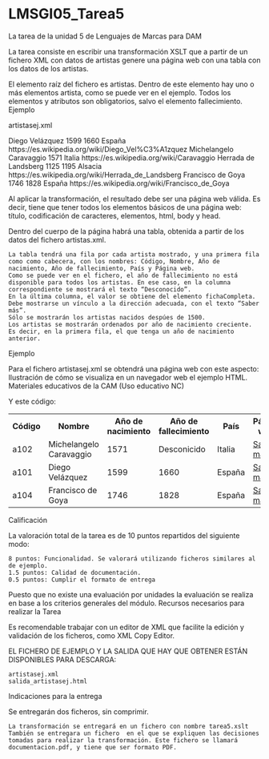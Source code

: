 # LMSGI05_Tarea5
La tarea de la unidad 5 de Lenguajes de Marcas para DAM

La tarea consiste en escribir una transformación XSLT que a partir de un fichero XML con datos de artistas genere una página web con una tabla con los datos de los artistas.

El elemento raíz del fichero es artistas. Dentro de este elemento hay uno o más elementos artista, como se puede ver en el ejemplo. Todos los elementos y atributos son obligatorios, salvo el elemento fallecimiento.
Ejemplo

artistasej.xml

<?xml version="1.0" encoding="UTF-8"?>
<artistas>
  <artista cod="a101">
    <nombreCompleto>Diego Velázquez</nombreCompleto>
    <nacimiento>1599</nacimiento>
    <fallecimiento>1660</fallecimiento>
    <pais>España</pais>
    <fichaCompleta>https://es.wikipedia.org/wiki/Diego_Vel%C3%A1zquez</fichaCompleta>
  </artista>
  <artista cod="a102">
    <nombreCompleto>Michelangelo Caravaggio</nombreCompleto>
    <nacimiento>1571</nacimiento>
    <pais>Italia</pais>
    <fichaCompleta>https://es.wikipedia.org/wiki/Caravaggio</fichaCompleta>
  </artista>
  <artista cod="a103">
    <nombreCompleto>Herrada de Landsberg</nombreCompleto>
    <nacimiento>1125</nacimiento>
    <fallecimiento>1195</fallecimiento>
    <pais>Alsacia</pais>
    <fichaCompleta>  https://es.wikipedia.org/wiki/Herrada_de_Landsberg</fichaCompleta>
  </artista>
  <artista cod="a104">
    <nombreCompleto>Francisco de Goya</nombreCompleto>
    <nacimiento>1746</nacimiento>
    <fallecimiento>1828</fallecimiento>
    <pais>España</pais>
    <fichaCompleta>https://es.wikipedia.org/wiki/Francisco_de_Goya</fichaCompleta>
  </artista>
</artistas>

Al aplicar la transformación, el resultado debe ser una página web válida. Es decir, tiene que tener todos los elementos básicos de una página web: título, codificación de caracteres, elementos, html, body y head.

Dentro del cuerpo de la página habrá una tabla, obtenida a partir de los datos del fichero artistas.xml.

    La tabla tendrá una fila por cada artista mostrado, y una primera fila como como cabecera, con los nombres: Código, Nombre, Año de nacimiento, Año de fallecimiento, País y Página web.
    Como se puede ver en el fichero, el año de fallecimiento no está disponible para todos los artistas. En ese caso, en la columna correspondiente se mostrará el texto “Desconocido”.
    En la última columna, el valor se obtiene del elemento fichaCompleta. Debe mostrarse un vínculo a la dirección adecuada, con el texto “Saber más”.
    Sólo se mostrarán los artistas nacidos despúes de 1500.
    Los artistas se mostrarán ordenados por año de nacimiento creciente. Es decir, en la primera fila, el que tenga un año de nacimiento anterior.

Ejemplo

Para el fichero artistasej.xml se obtendrá una página web con este aspecto:
Ilustración de cómo se visualiza en un navegador web el ejemplo HTML.
Materiales educativos de la CAM (Uso educativo NC)

Y este código:

<html>
  <head>
    <meta charset="UTF-8"/>
    <title>Tabla de artistas</title>
  </head>
  <body>
    <table>
      <tr>
        <th>Código</th>
        <th>Nombre</th>
        <th>Año de nacimiento</th>
        <th>Año de fallecimiento</th>
        <th>País</th>
        <th>Página web</th>
      </tr>
      <tr>
        <td>a102</td>
        <td>Michelangelo Caravaggio</td>
        <td>1571</td>
        <td>Desconicido</td>
        <td>Italia</td>
        <td>
          <a target="blank" href="https://es.wikipedia.org/wiki/Caravaggio">Saber más</a>
        </td>
      </tr>
      <tr>
        <td>a101</td>
        <td>Diego Velázquez</td>
        <td>1599</td>
        <td>1660</td>
        <td>España</td>
        <td>
          <a target="blank" href="https://es.wikipedia.org/wiki/Diego_Vel%C3%A1zquez">Saber más</a>
        </td>
      </tr>
      <tr>
        <td>a104</td>
        <td>Francisco de Goya</td>
        <td>1746</td>
        <td>1828</td>
        <td>España</td>
        <td>
          <a target="blank" href="https://es.wikipedia.org/wiki/Francisco_de_Goya">Saber más</a>
        </td>
      </tr>
    </table>
  </body>
</html>

Calificación

La valoración total de la tarea es de 10 puntos repartidos del siguiente modo:

    8 puntos: Funcionalidad. Se valorará utilizando ficheros similares al de ejemplo.
    1.5 puntos: Calidad de documentación.
    0.5 puntos: Cumplir el formato de entrega

Puesto que no existe una evaluación por unidades la evaluación se realiza en base a los criterios generales del módulo.
Recursos necesarios para realizar la Tarea

Es recomendable trabajar con un editor de XML que facilite la edición y validación de los ficheros, como XML Copy Editor.

EL FICHERO DE EJEMPLO Y LA SALIDA QUE HAY QUE OBTENER ESTÁN DISPONIBLES PARA DESCARGA:

    artistasej.xml
    salida_artistasej.html

Indicaciones para la entrega

Se entregarán dos ficheros, sin comprimir.

    La transformación se entregará en un fichero con nombre tarea5.xslt
    También se entregara un fichero  en el que se expliquen las decisiones tomadas para realizar la transformación. Este fichero se llamará documentacion.pdf, y tiene que ser formato PDF.
